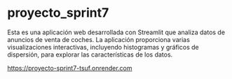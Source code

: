 # proyecto_sprint7

Esta es una aplicación web desarrollada con Streamlit que analiza datos de anuncios de venta de coches. La aplicación proporciona varias visualizaciones interactivas, incluyendo histogramas y gráficos de dispersión, para explorar las características de los datos.

https://proyecto-sprint7-tsuf.onrender.com